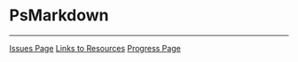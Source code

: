 # PsMarkdown

---
[Issues Page](./doc/issue.md)
[Links to Resources](./doc/link.md)
[Progress Page](./doc/todo.md)

